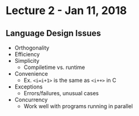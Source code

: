# Lecture 2 - Jan 11, 2018
## Language Design Issues
* Orthogonality
* Efficiency
* Simplicity
  * Compiletime vs. runtime
* Convenience
  * Ex. `<i=i+1>` is the same as `<i++>` in C
* Exceptions
  * Errors/failures, unusual cases
* Concurrency
  * Work well with programs running in parallel
